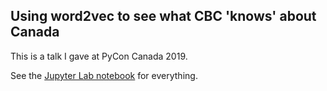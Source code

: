 ## Using word2vec to see what CBC 'knows' about Canada

This is a talk I gave at PyCon Canada 2019.

See the [Jupyter Lab notebook](https://github.com/robroc/word2vec-cbc/blob/master/CBC_word2vec.ipynb) for everything.
